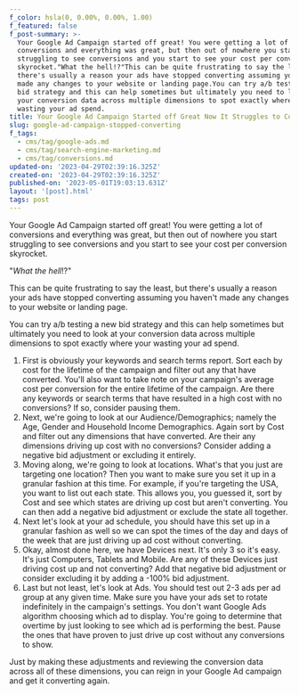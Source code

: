 ```yaml
---
f_color: hsla(0, 0.00%, 0.00%, 1.00)
f_featured: false
f_post-summary: >-
  Your Google Ad Campaign started off great! You were getting a lot of
  conversions and everything was great, but then out of nowhere you start
  struggling to see conversions and you start to see your cost per conversion
  skyrocket."What the hell!?"This can be quite frustrating to say the least, but
  there's usually a reason your ads have stopped converting assuming you haven't
  made any changes to your website or landing page.You can try a/b testing a new
  bid strategy and this can help sometimes but ultimately you need to look at
  your conversion data across multiple dimensions to spot exactly where your
  wasting your ad spend.
title: Your Google Ad Campaign Started off Great Now It Struggles to Convert
slug: google-ad-campaign-stopped-converting
f_tags:
  - cms/tag/google-ads.md
  - cms/tag/search-engine-marketing.md
  - cms/tag/conversions.md
updated-on: '2023-04-29T02:39:16.325Z'
created-on: '2023-04-29T02:39:16.325Z'
published-on: '2023-05-01T19:03:13.631Z'
layout: '[post].html'
tags: post
---
```


Your Google Ad Campaign started off great! You were getting a lot of conversions and everything was great, but then out of nowhere you start struggling to see conversions and you start to see your cost per conversion skyrocket.

"_What the hell_!?"

This can be quite frustrating to say the least, but there's usually a reason your ads have stopped converting assuming you haven't made any changes to your website or landing page.

You can try a/b testing a new bid strategy and this can help sometimes but ultimately you need to look at your conversion data across multiple dimensions to spot exactly where your wasting your ad spend.

1.  First is obviously your keywords and search terms report. Sort each by cost for the lifetime of the campaign and filter out any that have converted. You'll also want to take note on your campaign's average cost per conversion for the entire lifetime of the campaign. Are there any keywords or search terms that have resulted in a high cost with no conversions? If so, consider pausing them.
2.  Next, we're going to look at our Audience/Demographics; namely the Age, Gender and Household Income Demographics. Again sort by Cost and filter out any dimensions that have converted. Are their any dimensions driving up cost with no conversions? Consider adding a negative bid adjustment or excluding it entirely.
3.  Moving along, we're going to look at locations. What's that you just are targeting one location? Then you want to make sure you set it up in a granular fashion at this time. For example, if you're targeting the USA, you want to list out each state. This allows you, you guessed it, sort by Cost and see which states are driving up cost but aren't converting. You can then add a negative bid adjustment or exclude the state all together.
4.  Next let's look at your ad schedule, you should have this set up in a granular fashion as well so we can spot the times of the day and days of the week that are just driving up ad cost without converting.
5.  Okay, almost done here, we have Devices next. It's only 3 so it's easy. It's just Computers, Tablets and Mobile. Are any of these Devices just driving cost up and not converting? Add that negative bid adjustment or consider excluding it by adding a -100% bid adjustment.
6.  Last but not least, let's look at Ads. You should test out 2-3 ads per ad group at any given time. Make sure you have your ads set to rotate indefinitely in the campaign's settings. You don't want Google Ads algorithm choosing which ad to display. You're going to determine that overtime by just looking to see which ad is performing the best. Pause the ones that have proven to just drive up cost without any conversions to show.

Just by making these adjustments and reviewing the conversion data across all of these dimensions, you can reign in your Google Ad campaign and get it converting again.

